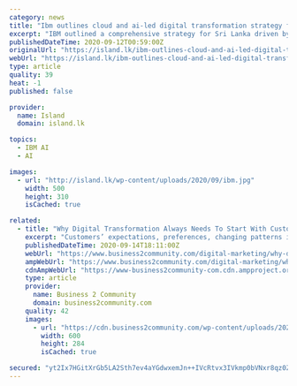 ```yaml
---
category: news
title: "Ibm outlines cloud and ai-led digital transformation strategy for SL"
excerpt: "IBM outlined a comprehensive strategy for Sri Lanka driven by Hybrid Cloud, and Artificial Intelligence (AI), underpinned by Cybersecurity at a virtual round-table meeting. As organisations are beginning to reset,"
publishedDateTime: 2020-09-12T00:59:00Z
originalUrl: "https://island.lk/ibm-outlines-cloud-and-ai-led-digital-transformation-strategy-for-sl/"
webUrl: "https://island.lk/ibm-outlines-cloud-and-ai-led-digital-transformation-strategy-for-sl/"
type: article
quality: 39
heat: -1
published: false

provider:
  name: Island
  domain: island.lk

topics:
  - IBM AI
  - AI

images:
  - url: "http://island.lk/wp-content/uploads/2020/09/ibm.jpg"
    width: 500
    height: 310
    isCached: true

related:
  - title: "Why Digital Transformation Always Needs To Start With Customers First"
    excerpt: "Customers’ expectations, preferences, changing patterns in how and why they purchase need to be the core of any digital"
    publishedDateTime: 2020-09-14T18:11:00Z
    webUrl: "https://www.business2community.com/digital-marketing/why-digital-transformation-always-needs-to-start-with-customers-first-02345305"
    ampWebUrl: "https://www.business2community.com/digital-marketing/why-digital-transformation-always-needs-to-start-with-customers-first-02345305/amp"
    cdnAmpWebUrl: "https://www-business2community-com.cdn.ampproject.org/c/s/www.business2community.com/digital-marketing/why-digital-transformation-always-needs-to-start-with-customers-first-02345305/amp"
    type: article
    provider:
      name: Business 2 Community
      domain: business2community.com
    quality: 42
    images:
      - url: "https://cdn.business2community.com/wp-content/uploads/2020/09/960x0-1-600x284.jpg"
        width: 600
        height: 284
        isCached: true

secured: "yt2Ix7HGitXrGb5LA2Sth7ev4aYGdwxemJn++IVcRtvx3IVkmp0bVNxr8qz0Z0HxRAijvM5grMfJsPjb+rOEfRZi6ysxNvfojow6TRgXFVkn5JgDxRaP0ij18o+K7W2PAD3jBCbuZr90KuF0hPt6t8qDcTyWrvl5G0EhI7sRCNXe6atYf3mBdV7y8LyR0+ckfo9tS7GQeKH7VVKVAhq5+oyO72c0q0q1wIMMPnsZ9TQOn6qJfMDD6uyddGw05G6dlvO7anCw/2AIB0fsln6PmNw6fpQkT8VCb7K/9rRwPew6HcXsZRKOicJxdqiCk55OrI3z88c3KUzinppawYL/dpCaMi1B5pjDJzTP6CIBYaQ=;XfpKbRUlMvSBU/tK1LWItg=="
---
```


